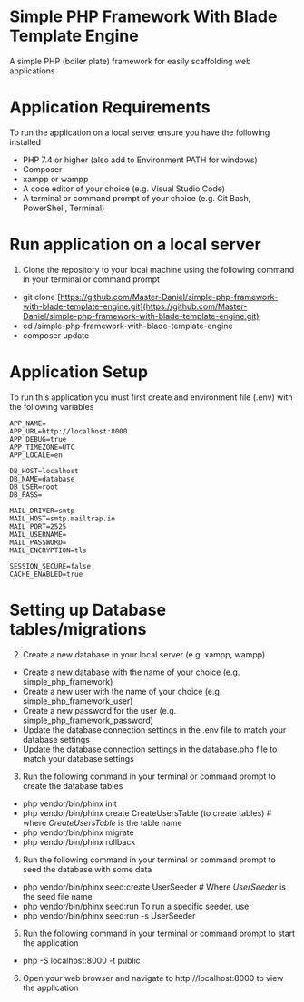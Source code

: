 # Simple PHP Framework With Blade Template Engine
A simple PHP (boiler plate) framework for easily scaffolding web applications

# Application Requirements
To run the application on a local server ensure you have the following installed
- PHP 7.4 or higher (also add to Environment PATH for windows)
- Composer
- xampp or wampp
- A code editor of your choice (e.g. Visual Studio Code)
- A terminal or command prompt of your choice (e.g. Git Bash, PowerShell, Terminal)

# Run application on a local server
1. Clone the repository to your local machine using the following command in your terminal or command prompt
- git clone [https://github.com/Master-Daniel/simple-php-framework-with-blade-template-engine.git](https://github.com/Master-Daniel/simple-php-framework-with-blade-template-engine.git)
- cd /simple-php-framework-with-blade-template-engine
- composer update

# Application Setup
To run this application you must first create and environment file (.env) with the following variables
``` env
APP_NAME=
APP_URL=http://localhost:8000
APP_DEBUG=true
APP_TIMEZONE=UTC
APP_LOCALE=en

DB_HOST=localhost
DB_NAME=database
DB_USER=root
DB_PASS=

MAIL_DRIVER=smtp
MAIL_HOST=smtp.mailtrap.io
MAIL_PORT=2525
MAIL_USERNAME=
MAIL_PASSWORD=
MAIL_ENCRYPTION=tls

SESSION_SECURE=false
CACHE_ENABLED=true
```

# Setting up Database tables/migrations

2. Create a new database in your local server (e.g. xampp, wampp)
- Create a new database with the name of your choice (e.g. simple_php_framework)
- Create a new user with the name of your choice (e.g. simple_php_framework_user)
- Create a new password for the user (e.g. simple_php_framework_password)
- Update the database connection settings in the .env file to match your database settings
- Update the database connection settings in the database.php file to match your database settings

3. Run the following command in your terminal or command prompt to create the database tables
- php vendor/bin/phinx init
- php vendor/bin/phinx create CreateUsersTable (to create tables) # where *CreateUsersTable* is the table name
- php vendor/bin/phinx migrate
- php vendor/bin/phinx rollback

4. Run the following command in your terminal or command prompt to seed the database with some data
- php vendor/bin/phinx seed:create UserSeeder # Where *UserSeeder* is the seed file name
- php vendor/bin/phinx seed:run
To run a specific seeder, use:
- php vendor/bin/phinx seed:run -s UserSeeder

5. Run the following command in your terminal or command prompt to start the application
- php -S localhost:8000 -t public

6. Open your web browser and navigate to http://localhost:8000 to view the application